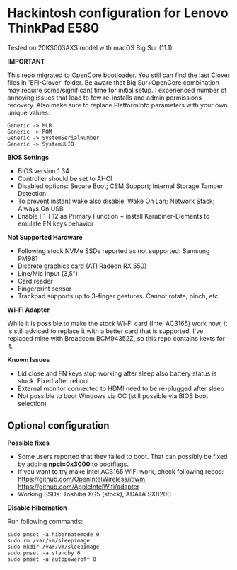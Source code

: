 # Hackintosh configuration for Lenovo ThinkPad E580

Tested on 20KS003AXS model with macOS Big Sur (11.1)

**IMPORTANT**

This repo migrated to OpenCore bootloader. You still can find the last Clover files in 'EFI-Clover' folder.
Be aware that Big Sur+OpenCore combination may require some/significant time for initial setup. I experienced number of annoying issues that lead to few re-installs and admin permissions recovery.
Also make sure to replace PlatformInfo parameters with your own unique values:
```
Generic -> MLB
Generic -> ROM
Generic -> SystemSerialNumber
Generic -> SystemUUID
```

**BIOS Settings**
* BIOS version 1.34
* Controller should be set to AHCI
* Disabled options: Secure Boot; CSM Support; Internal Storage Tamper Detection
* To prevent instant wake also disable: Wake On Lan; Network Stack; Always On USB
* Enable F1-F12 as Primary Function + install Karabiner-Elements to emulate FN keys behavior

**Not Supported Hardware**
* Following stock NVMe SSDs reported as not supported: Samsung PM981
* Discrete graphics card (ATI Radeon RX 550)
* Line/Mic Input (3,5")
* Card reader
* Fingerprint sensor
* Trackpad supports up to 3-finger gestures. Cannot rotate, pinch, etc

**Wi-Fi Adapter**

While it is possible to make the stock Wi-Fi card (Intel AC3165) work now, it is still adviced to replace it with a better card that is supported.
I've replaced mine with Broadcom BCM94352Z, so this repo contains kexts for it.

**Known Issues**
* Lid close and FN keys stop working after sleep also battery status is stuck. Fixed after reboot.
* External monitor connected to HDMI need to be re-plugged after sleep
* Not possible to boot Windows via OC (still possible via BIOS boot selection)

## Optional configuration
**Possible fixes**
* Some users reported that they failed to boot. That can possibly be fixed by adding **npci=0x3000** to bootflags.
* If you want to try make Intel AC3165 WiFi work, check following repos: https://github.com/OpenIntelWireless/itlwm, https://github.com/AppleIntelWifi/adapter
* Working SSDs: Toshiba XG5 (stock), ADATA SX8200

**Disable Hibernation**

Run following commands:
```
sudo pmset -a hibernatemode 0
sudo rm /var/vm/sleepimage
sudo mkdir /var/vm/sleepimage
sudo pmset -a standby 0
sudo pmset -a autopoweroff 0
```
